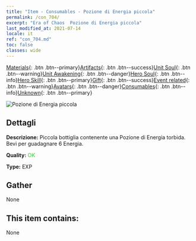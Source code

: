 ```yaml
---
title: "Item - Consumables - Pozione di Energia piccola"
permalink: /con_704/
excerpt: "Era of Chaos  Pozione di Energia piccola"
last_modified_at: 2021-07-14
locale: it
ref: "con_704.md"
toc: false
classes: wide
---
```

 [Materials](/ItemsIT/){: .btn .btn--primary}[Artifacts](/ItemsIT/Artifacts/){: .btn .btn--success}[Unit Soul](/ItemsIT/UnitSoul/){: .btn .btn--warning}[Unit Awakening](/ItemsIT/UnitAwakening/){: .btn .btn--danger}[Hero Soul](/ItemsIT/HeroSoul/){: .btn .btn--info}[Hero Skill](/ItemsIT/HeroSkill/){: .btn .btn--primary}[Gift](/ItemsIT/Gift/){: .btn .btn--success}[Event related](/ItemsIT/Events/){: .btn .btn--warning}[Avatars](/ItemsIT/Avatars/){: .btn .btn--danger}[Consumables](/ItemsIT/Consumables/){: .btn .btn--info}[Unknown](/ItemsIT/Unknown/){: .btn .btn--primary}

 ![Pozione di Energia piccola](/images/t/i_504.png)

## Dettagli
 **Descrizione:** Piccola bottiglia contenente una Pozione di Energia torbida. Bevi per guadagnare 6 Energia.

 **Quality:** <span style="color: #32CD32">OK</span>

 **Type:** EXP

## Gather

  None

## This item contains:

  None


